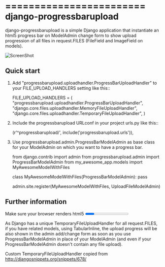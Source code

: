 ========================
django-progressbarupload
========================

django-progressbarupload is a simple Django application that instantiate an html5 progress bar on ModelAdmin change form to show upload progression of all files in request.FILES (FileField and ImageField on models).

![ScreenShot](https://raw.github.com/ouhouhsami/django-progressbarupload/master/doc/img/admin_progress_bar_screenshot.png)

Quick start
-----------

1. Add "progressbarupload.uploadhandler.ProgressBarUploadHandler" to your FILE_UPLOAD_HANDLERS setting like this:: 

	FILE_UPLOAD_HANDLERS = (
	    "progressbarupload.uploadhandler.ProgressBarUploadHandler",
	    "django.core.files.uploadhandler.MemoryFileUploadHandler",
	    "django.core.files.uploadhandler.TemporaryFileUploadHandler",
	)

2. Include the progressbarupload URLconf in your project urls.py like this::

    (r'^progressbarupload/', include('progressbarupload.urls')),

3. Use progressbarupload.admin.ProgressBarModelAdmin as base class for your ModelAdmin on which you want to have a progress bar.

	from django.contrib import admin
	from progressbarupload.admin import ProgressBarModelAdmin
	from my_awesome_app.models import MyAwesomeModelWithFiles

	class MyAwesomeModelWithFiles(ProgressBarModelAdmin):
	    pass

	admin.site.register(MyAwesomeModelWithFiles, UploadFileModelAdmin)


Further information
-------------------

Make sure your browser renders html5 <progress> tag and use data-* attribute (IE>10, FF>6.0, Chrome>8.0, Opera>11.0).

As Django has a unique TemporaryFileUploadHandler for all request.FILES, if you have related models, using TabularInline, the upload progress will be also shown in the admin add/change form as soon as you use ProgressBarModelAdmin in place of your ModelAdmin (and even if your ProgressBarModelAdmin doesn't contain any file upload).

Custom TemporaryFileUploadHandler copied from http://djangosnippets.org/snippets/678/


